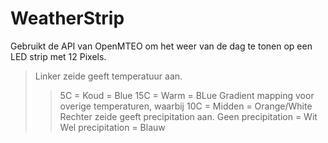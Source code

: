 # WeatherStrip
Gebruikt de API van OpenMTEO om het weer van de dag te tonen op een LED strip met 12 Pixels.

> Linker zeide geeft temperatuur aan.
>> 5C = Koud = Blue
>> 15C = Warm = BLue
>> Gradient mapping voor overige temperaturen, waarbij 10C = Midden = Orange/White
>Rechter zeide geeft precipitation aan.
>> Geen precipitation = Wit
>> Wel precipitation = Blauw
